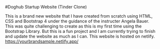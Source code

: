 #Doghub Startup Website (Tinder Clone)

This is a brand new website that I have created from scratch using HTML, CSS and Bootstrap 4 under the guidance of the instructer Angela Bauer.
This was quite challenging to create as this is my first time using the Bootstrap Library. But this is a fun project and I am currently trying to finish and update the website as much as I can.
This website is hosted on netlify.
https://yourbrandsample.netlify.app/
